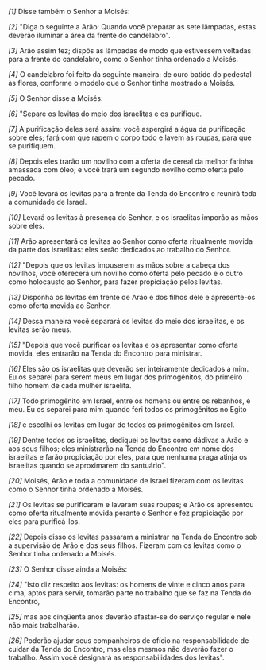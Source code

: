 *[1]* Disse também o Senhor a Moisés:

*[2]* "Diga o seguinte a Arão: Quando você preparar as sete lâmpadas, estas deverão iluminar a área da frente do candelabro".

*[3]* Arão assim fez; dispôs as lâmpadas de modo que estivessem voltadas para a frente do candelabro, como o Senhor tinha ordenado a Moisés.

*[4]* O candelabro foi feito da seguinte maneira: de ouro batido do pedestal às flores, conforme o modelo que o Senhor tinha mostrado a Moisés.

*[5]* O Senhor disse a Moisés:

*[6]* "Separe os levitas do meio dos israelitas e os purifique.

*[7]* A purificação deles será assim: você aspergirá a água da purificação sobre eles; fará com que rapem o corpo todo e lavem as roupas, para que se purifiquem.

*[8]* Depois eles trarão um novilho com a oferta de cereal da melhor farinha amassada com óleo; e você trará um segundo novilho como oferta pelo pecado.

*[9]* Você levará os levitas para a frente da Tenda do Encontro e reunirá toda a comunidade de Israel.

*[10]* Levará os levitas à presença do Senhor, e os israelitas imporão as mãos sobre eles.

*[11]* Arão apresentará os levitas ao Senhor como oferta ritualmente movida da parte dos israelitas: eles serão dedicados ao trabalho do Senhor.

*[12]* "Depois que os levitas impuserem as mãos sobre a cabeça dos novilhos, você oferecerá um novilho como oferta pelo pecado e o outro como holocausto ao Senhor, para fazer propiciação pelos levitas.

*[13]* Disponha os levitas em frente de Arão e dos filhos dele e apresente-os como oferta movida ao Senhor.

*[14]* Dessa maneira você separará os levitas do meio dos israelitas, e os levitas serão meus.

*[15]* "Depois que você purificar os levitas e os apresentar como oferta movida, eles entrarão na Tenda do Encontro para ministrar.

*[16]* Eles são os israelitas que deverão ser inteiramente dedicados a mim. Eu os separei para serem meus em lugar dos primogênitos, do primeiro filho homem de cada mulher israelita.

*[17]* Todo primogênito em Israel, entre os homens ou entre os rebanhos, é meu. Eu os separei para mim quando feri todos os primogênitos no Egito

*[18]* e escolhi os levitas em lugar de todos os primogênitos em Israel.

*[19]* Dentre todos os israelitas, dediquei os levitas como dádivas a Arão e aos seus filhos; eles ministrarão na Tenda do Encontro em nome dos israelitas e farão propiciação por eles, para que nenhuma praga atinja os israelitas quando se aproximarem do santuário".

*[20]* Moisés, Arão e toda a comunidade de Israel fizeram com os levitas como o Senhor tinha ordenado a Moisés.

*[21]* Os levitas se purificaram e lavaram suas roupas; e Arão os apresentou como oferta ritualmente movida perante o Senhor e fez propiciação por eles para purificá-los.

*[22]* Depois disso os levitas passaram a ministrar na Tenda do Encontro sob a supervisão de Arão e dos seus filhos. Fizeram com os levitas como o Senhor tinha ordenado a Moisés.

*[23]* O Senhor disse ainda a Moisés:

*[24]* "Isto diz respeito aos levitas: os homens de vinte e cinco anos para cima, aptos para servir, tomarão parte no trabalho que se faz na Tenda do Encontro,

*[25]* mas aos cinqüenta anos deverão afastar-se do serviço regular e nele não mais trabalharão.

*[26]* Poderão ajudar seus companheiros de ofício na responsabilidade de cuidar da Tenda do Encontro, mas eles mesmos não deverão fazer o trabalho. Assim você designará as responsabilidades dos levitas".

